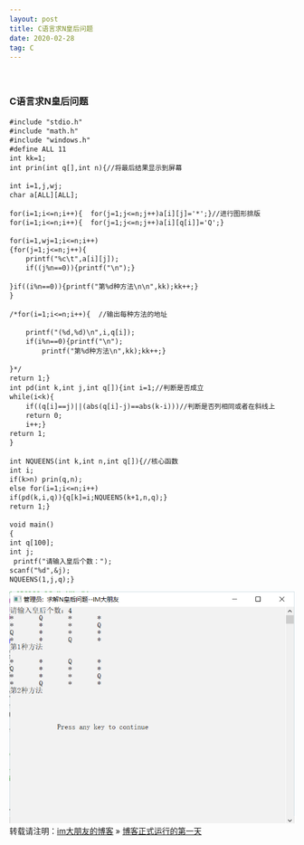 ```yaml
---
layout: post
title: C语言求N皇后问题
date: 2020-02-28
tag: C
---
```


　　
### C语言求N皇后问题

	#include "stdio.h"
	#include "math.h"
	#include "windows.h"
	#define ALL 11
	int kk=1;
	int prin(int q[],int n){//将最后结果显示到屏幕

	int i=1,j,wj;
	char a[ALL][ALL];
	
	for(i=1;i<=n;i++){	for(j=1;j<=n;j++)a[i][j]='*';}//进行图形排版
	for(i=1;i<=n;i++){	for(j=1;j<=n;j++)a[i][q[i]]='Q';}
	
	for(i=1,wj=1;i<=n;i++)
	{for(j=1;j<=n;j++){
		printf("%c\t",a[i][j]);
		if((j%n==0)){printf("\n");}
		
	}if((i%n==0)){printf("第%d种方法\n\n",kk);kk++;}
	}
	
	/*for(i=1;i<=n;i++){  //输出每种方法的地址
	
		printf("(%d,%d)\n",i,q[i]);
		if(i%n==0){printf("\n");
			printf("第%d种方法\n",kk);kk++;}
		
	}*/
	return 1;}
	int pd(int k,int j,int q[]){int i=1;//判断是否成立
	while(i<k){
		if((q[i]==j)||(abs(q[i]-j)==abs(k-i)))//判断是否列相同或者在斜线上
		return 0;
		i++;}
	return 1;
	}

	int NQUEENS(int k,int n,int q[]){//核心函数
	int i;
	if(k>n) prin(q,n);
	else for(i=1;i<=n;i++)
	if(pd(k,i,q)){q[k]=i;NQUEENS(k+1,n,q);}
	return 1;}

	void main()
	{   
	int q[100];
	int j;
	 printf("请输入皇后个数：");
	scanf("%d",&j);
    NQUEENS(1,j,q);}
![](/images/posts/tfimg/Nqueen.png)
<br>
转载请注明：[im大朋友的博客](https://jing-hua.github.io/) » [博客正式运行的第一天](https://jing-hua.github.io/)  



